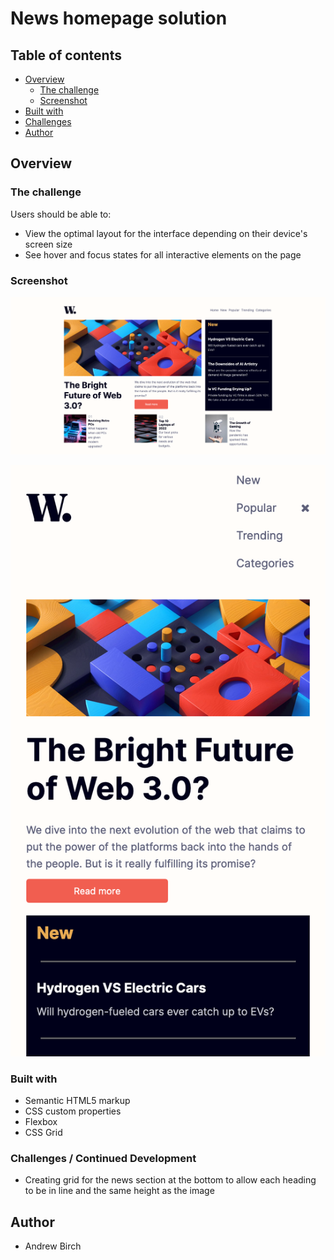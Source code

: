 # News homepage solution

## Table of contents

- [Overview](#overview)
  - [The challenge](#the-challenge)
  - [Screenshot](#screenshot)
- [Built with](#built-with)
- [Challenges](#challenges)
- [Author](#author)

## Overview

### The challenge

Users should be able to:

- View the optimal layout for the interface depending on their device's screen size
- See hover and focus states for all interactive elements on the page

### Screenshot

![](./Screenshot%202023-03-27%20at%2011-27-58%20Tech%20News%20homepage.png)

![](./Screenshot%202023-03-27%20at%2011-28-20%20Tech%20News%20homepage.png)

### Built with

- Semantic HTML5 markup
- CSS custom properties
- Flexbox
- CSS Grid

### Challenges / Continued Development

- Creating grid for the news section at the bottom to allow each heading to be in line and the same height as the image

## Author

- Andrew Birch
